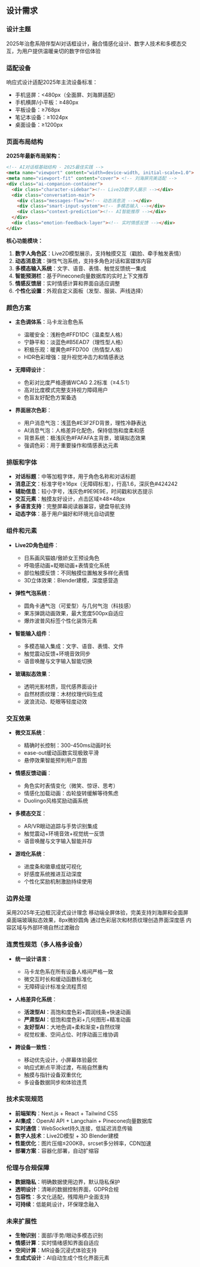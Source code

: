 
## 设计需求

### 设计主题
2025年治愈系陪伴型AI对话框设计，融合情感化设计、数字人技术和多模态交互，为用户提供温暖亲切的数字伴侣体验

### 适配设备
响应式设计适配2025年主流设备标准：
- 手机竖屏：<480px（全面屏、刘海屏适配）
- 手机横屏/小平板：≥480px
- 平板设备：≥768px
- 笔记本设备：≥1024px
- 桌面设备：≥1200px

### 页面布局结构

**2025年最新布局架构：**
```html
<!-- AI对话框基础结构 - 2025最佳实践 -->
<meta name="viewport" content="width=device-width, initial-scale=1.0">
<meta name="viewport-fit" content="cover"> <!-- 刘海屏完美适配 -->
<div class="ai-companion-container">
  <div class="character-sidebar"><!-- Live2D数字人展示 --></div>
  <div class="conversation-main">
    <div class="messages-flow"><!-- 动态消息流 --></div>
    <div class="smart-input-system"><!-- 多模态输入 --></div>
    <div class="context-prediction"><!-- AI智能推荐 --></div>
  </div>
  <div class="emotion-feedback-layer"><!-- 实时情感反馈 --></div>
</div>
```

**核心功能模块：**
1. **数字人角色区**：Live2D模型展示，支持触摸交互（戳脸、牵手触发表情）
2. **动态消息流**：弹性气泡系统，支持多角色对话和富媒体内容
3. **多模态输入系统**：文字、语音、表情、触觉反馈统一集成
4. **智能预测栏**：基于Pinecone向量数据库的实时上下文推荐
5. **情感反馈层**：实时情感计算和界面自适应调整
6. **个性化设置**：外观自定义面板（发型、服装、声线选择）

### 颜色方案
- **主色调体系**：马卡龙治愈色系
  - 温暖安全：浅粉色#FFD1DC（温柔型人格）
  - 宁静平和：淡蓝色#B5EAD7（理性型人格）
  - 积极乐观：暖黄色#FFD700（热情型人格）
  - HDR色彩增强：提升视觉冲击力和情感表达

- **无障碍设计**：
  - 色彩对比度严格遵循WCAG 2.2标准（≥4.5:1）
  - 高对比度模式完整支持视力障碍用户
  - 色盲友好配色方案备选

- **界面层次色彩**：
  - 用户消息气泡：浅蓝色#E3F2FD背景，理性冷静表达
  - AI消息气泡：人格差异化配色，保持低饱和度柔和感
  - 背景系统：极浅灰色#FAFAFA主背景，玻璃拟态效果
  - 强调色彩：用于重要操作和情感表达元素

### 排版和字体
- **对话标题**：中等加粗字体，用于角色名称和对话标题
- **消息正文**：标准字号≥16px（无障碍标准），行高1.6，深灰色#424242
- **辅助信息**：较小字号，浅灰色#9E9E9E，时间戳和状态提示
- **交互元素**：触摸友好设计，点击区域≥48×48px
- **多语言支持**：完整屏幕阅读器兼容，键盘导航支持
- **动态字体**：基于用户偏好和环境光自动调整

### 组件和元素
- **Live2D角色组件**：
  - 日系画风猫娘/傲娇女王预设角色
  - 呼吸感动画+眨眼动画+表情变化系统
  - 部位触摸反馈：不同触摸位置触发多样化表情
  - 3D立体效果：Blender建模，深度感营造

- **弹性气泡系统**：
  - 圆角卡通气泡（可爱型）与几何气泡（科技感）
  - 果冻弹跳动画效果，最大宽度500px自适应
  - 爆炸波普风标签个性化装饰元素

- **智能输入组件**：
  - 多模态输入集成：文字、语音、表情、文件
  - 触觉震动反馈+环境音效同步
  - 语音唤醒与文字输入智能切换

- **玻璃拟态效果**：
  - 透明光影材质，现代感界面设计
  - 自然材质纹理：木材纹理代码生成
  - 波浪流动、眨眼等轻度动效

### 交互效果
- **微交互系统**：
  - 精确时长控制：300-450ms动画时长
  - ease-out缓动函数实现极致平滑
  - 悬停效果智能预判用户意图

- **情感反馈动画**：
  - 角色实时表情变化（微笑、惊讶、思考）
  - 情感化加载动画：齿轮旋转缓解等待焦虑
  - Duolingo风格奖励动画系统

- **多模态交互**：
  - AR/VR眼动追踪与手势识别集成
  - 触觉震动+环境音效+视觉统一反馈
  - 语音唤醒与文字输入智能并存

- **游戏化系统**：
  - 进度条和徽章成就可视化
  - 好感度系统推进互动深度
  - 个性化奖励机制激励持续使用

### 边界处理
采用2025年无边框沉浸式设计理念
移动端全屏体验，完美支持刘海屏和全面屏
桌面端玻璃拟态效果，8px微妙圆角
通过色彩层次和材质纹理创造界面深度感
内容区域与外部环境自然过渡融合

### 连贯性规范（多人格多设备）
- **统一设计语言**：
  - 马卡龙色系在所有设备人格间严格一致
  - 微交互时长和缓动函数标准化
  - 无障碍设计标准全流程贯彻

- **人格差异化系统**：
  - **活泼型AI**：高饱和度色彩+圆润线条+快速动画
  - **严肃型AI**：低饱和度色彩+几何图形+精准动画
  - **友好型AI**：大地色调+柔和渐变+自然纹理
  - 视觉权重、空间占位、时序动画三维协调

- **跨设备一致性**：
  - 移动优先设计，小屏幕体验最优
  - 响应式断点平滑过渡，布局自然重构
  - 触摸与指针设备双重优化
  - 多设备数据同步和体验连贯

### 技术实现规范
- **前端架构**：Next.js + React + Tailwind CSS
- **AI集成**：OpenAI API + Langchain + Pinecone向量数据库
- **实时通信**：WebSocket持久连接，低延迟消息传输
- **数字人技术**：Live2D模型 + 3D Blender建模
- **性能优化**：图片压缩≤200KB，srcset多分辨率，CDN加速
- **部署方案**：容器化部署，自动扩缩容

### 伦理与合规保障
- **数据隐私**：明确数据使用边界，默认隐私保护
- **透明设计**：清晰的数据控制界面，GDPR合规
- **包容性**：多文化适配，残障用户全面支持
- **可持续**：低能耗设计，环保理念融入

### 未来扩展性
- **生物识别**：面部/手势/眼动多模态识别
- **情感计算**：实时情绪感知界面自适应
- **空间计算**：MR设备沉浸式体验支持
- **生成式设计**：AI自动生成个性化界面元素
